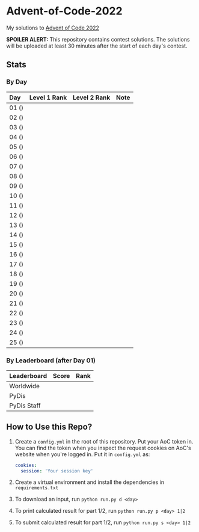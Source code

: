 # Advent-of-Code-2022

My solutions to [Advent of Code 2022](https://adventofcode.com/2022)

**SPOILER ALERT:** This repository contains contest solutions. The solutions will be
uploaded at least 30 minutes after the start of each day's contest.

## Stats

### By Day

| Day   | Level 1 Rank | Level 2 Rank | Note |
| :---- | :----------: | :----------: | :--- |
| 01 () |              |              |      |
| 02 () |              |              |      |
| 03 () |              |              |      |
| 04 () |              |              |      |
| 05 () |              |              |      |
| 06 () |              |              |      |
| 07 () |              |              |      |
| 08 () |              |              |      |
| 09 () |              |              |      |
| 10 () |              |              |      |
| 11 () |              |              |      |
| 12 () |              |              |      |
| 13 () |              |              |      |
| 14 () |              |              |      |
| 15 () |              |              |      |
| 16 () |              |              |      |
| 17 () |              |              |      |
| 18 () |              |              |      |
| 19 () |              |              |      |
| 20 () |              |              |      |
| 21 () |              |              |      |
| 22 () |              |              |      |
| 23 () |              |              |      |
| 24 () |              |              |      |
| 25 () |              |              |      |

### By Leaderboard (after Day 01)

| Leaderboard | Score | Rank  |
| :---------- | :---: | :---: |
| Worldwide   |       |       |
| PyDis       |       |       |
| PyDis Staff |       |       |

## How to Use this Repo?

1. Create a `config.yml` in the root of this repository. Put your AoC token in. You can
   find the token when you inspect the request cookies on AoC's website when you're
   logged in. Put it in `config.yml` as:

   ```yaml
   cookies:
     session: 'Your session key'
   ```

2. Create a virtual environment and install the dependencies in `requirements.txt`
3. To download an input, run `python run.py d <day>`
4. To print calculated result for part 1/2, run `python run.py p <day> 1|2`
5. To submit calculated result for part 1/2, run `python run.py s <day> 1|2`
